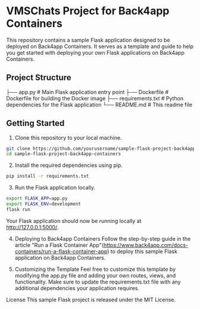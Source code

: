# VMSChats Project for Back4app Containers

This repository contains a sample Flask application designed to be deployed on Back4app Containers. It serves as a template and guide to help you get started with deploying your own Flask applications on Back4app Containers.

## Project Structure


├── app.py # Main Flask application entry point
├── Dockerfile # Dockerfile for building the Docker image
├── requirements.txt # Python dependencies for the Flask application
└── README.md # This readme file


## Getting Started

1. Clone this repository to your local machine.

```bash
git clone https://github.com/yourusername/sample-flask-project-back4app-containers.git
cd sample-flask-project-back4app-containers
```

2. Install the required dependencies using pip.

```bash
pip install -r requirements.txt
```

3. Run the Flask application locally.

```bash
export FLASK_APP=app.py
export FLASK_ENV=development
flask run
```

Your Flask application should now be running locally at http://127.0.0.1:5000/.

4. Deploying to Back4app Containers
Follow the step-by-step guide in the article "Run a Flask Container App"(https://www.back4app.com/docs-containers/run-a-flask-container-app) to deploy this sample Flask application on Back4app Containers.

5. Customizing the Template
Feel free to customize this template by modifying the app.py file and adding your own routes, views, and functionality. Make sure to update the requirements.txt file with any additional dependencies your application requires.

License
This sample Flask project is released under the MIT License.
